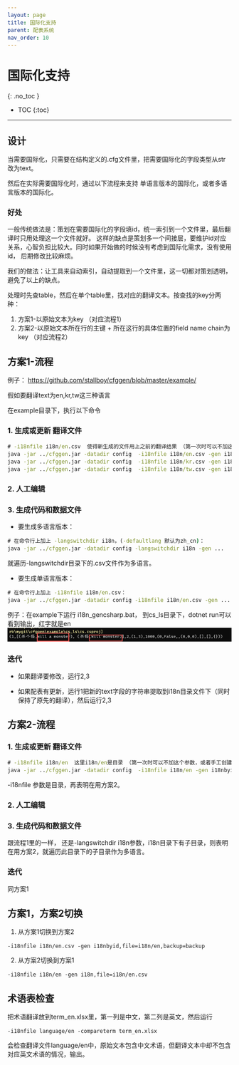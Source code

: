 ```yaml
---
layout: page
title: 国际化支持
parent: 配表系统
nav_order: 10
---
```

# 国际化支持
{: .no_toc }

- TOC
{:toc}
---
## 设计

当需要国际化，只需要在结构定义的.cfg文件里，把需要国际化的字段类型从str改为text。

然后在实际需要国际化时，通过以下流程来支持 单语言版本的国际化，或者多语言版本的国际化。

### 好处

一般传统做法是：策划在需要国际化的字段填id，统一索引到一个文件里，最后翻译时只用处理这一个文件就好。
这样的缺点是策划多一个间接层，要维护id对应关系，心智负担比较大。同时如果开始做的时候没有考虑到国际化需求，没有使用id，
后期修改比较麻烦。

我们的做法：让工具来自动索引，自动提取到一个文件里，这一切都对策划透明，避免了以上的缺点。

处理时先查table，然后在单个table里，找对应的翻译文本。按查找的key分两种：

1. 方案1-以原始文本为key （对应流程1）
2. 方案2-以原始文本所在行的主键 + 所在这行的具体位置的field name chain为key （对应流程2）

## 方案1-流程

例子： https://github.com/stallboy/cfggen/blob/master/example/

假如要翻译text为en,kr,tw这三种语言

在example目录下，执行以下命令

### 1. 生成或更新 翻译文件

```bat
# -i18nfile i18n/en.csv  使得新生成的文件用上之前的翻译结果 （第一次时可以不加这个参数，或者手工创建空的i18n/en.csv文件）
java -jar ../cfggen.jar -datadir config  -i18nfile i18n/en.csv -gen i18n,file=i18n/en.csv
java -jar ../cfggen.jar -datadir config  -i18nfile i18n/kr.csv -gen i18n,file=i18n/kr.csv
java -jar ../cfggen.jar -datadir config  -i18nfile i18n/tw.csv -gen i18n,file=i18n/tw.csv
```

### 2. 人工编辑

### 3. 生成代码和数据文件

* 要生成多语言版本：

```bat
# 在命令行上加上 -langswitchdir i18n，(-defaultlang 默认为zh_cn)：
java -jar ../cfggen.jar -datadir config -langswitchdir i18n -gen ...
```
就遍历-langswitchdir目录下的.csv文件作为多语言。

* 要生成单语言版本：

```bat
# 在命令行上加上 -i18nfile i18n/en.csv：
java -jar ../cfggen.jar -datadir config -i18nfile i18n/en.csv -gen ...
```

例子：在example下运行 i18n_gencsharp.bat，
到cs_ls目录下，dotnet run可以看到输出，红字就是en
![img.png](../../assets/img.png)

### 迭代

* 如果翻译要修改，运行2,3

* 如果配表有更新，运行1把新的text字段的字符串提取到i18n目录文件下（同时保持了原先的翻译），然后运行2,3


## 方案2-流程

### 1. 生成或更新 翻译文件

```bat
# -i18nfile i18n/en  这里i18n/en是目录 （第一次时可以不加这个参数，或者手工创建空的i18n/en目录）
java -jar ../cfggen.jar -datadir config  -i18nfile i18n/en -gen i18nbyid,file=i18n/en,backup=backup
```

-i18nfile 参数是目录，再表明在用方案2。

### 2. 人工编辑

### 3. 生成代码和数据文件
跟流程1里的一样， 还是-langswitchdir i18n参数，i18n目录下有子目录，则表明在用方案2，就遍历此目录下的子目录作为多语言。

### 迭代
同方案1

## 方案1，方案2切换

1. 从方案1切换到方案2

```
-i18nfile i18n/en.csv -gen i18nbyid,file=i18n/en,backup=backup
```

2. 从方案2切换到方案1

```
-i18nfile i18n/en -gen i18n,file=i18n/en.csv
```

## 术语表检查

把术语翻译放到term_en.xlsx里，第一列是中文，第二列是英文，然后运行

```
-i18nfile language/en -compareterm term_en.xlsx
```

会检查翻译文件language/en中，原始文本包含中文术语，但翻译文本中却不包含对应英文术语的情况，输出。